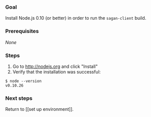 ### Goal

Install Node.js 0.10 (or better) in order to run the `sagan-client` build.

### Prerequisites

_None_

### Steps

1. Go to http://nodejs.org and click "Install"
2. Verify that the installation was successful:
```
$ node --version
v0.10.26
```

### Next steps

Return to [[set up environment]].
